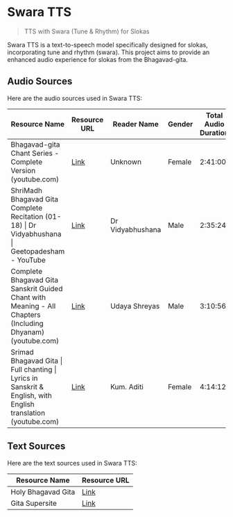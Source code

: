 # Swara TTS
> TTS with Swara (Tune & Rhythm) for Slokas

Swara TTS is a text-to-speech model specifically designed for slokas, incorporating tune and rhythm (swara). This project aims to provide an enhanced audio experience for slokas from the Bhagavad-gita.

## Audio Sources

Here are the audio sources used in Swara TTS:

|Resource Name                                                                                                          | Resource URL                                                                                                                                             | Reader Name       | Gender | Total Audio Duration |
| ------------------------------------------------------------------------------------------------------------- | -------------------------------------------------------------------------------------------------------------------------------------------------------------- | ----------------- | ------ | -------------------- |
| Bhagavad-gita Chant Series - Complete Version (youtube.com)                                                   | [Link](https://www.youtube.com/watch?v=E53GuZ8NFQw&ab_channel=BrajaBeats)                         | Unknown           | Female | 2:41:00              |
| ShriMadh Bhagavad Gita Complete Recitation (01-18) \| Dr Vidyabhushana \| Geetopadesham - YouTube             | [Link](https://www.youtube.com/watch?v=tZxnilHN8EE&ab_channel=GaanasampadaDevotional) | Dr Vidyabhushana  | Male   | 2:35:24              |
| Complete Bhagavad Gita Sanskrit Guided Chant with Meaning - All Chapters (Including Dhyanam) (youtube.com)    | [Link](https://www.youtube.com/watch?v=WITUOwi3EYk)                                                                     | Udaya Shreyas           | Male   | 3:10:56              |
| Srimad Bhagavad Gita \| Full chanting \| Lyrics in Sanskrit & English, with English translation (youtube.com) | [Link](https://www.youtube.com/watch?v=C5UHgA9C3kw)                                                                     | Kum. Aditi        | Female | 4:14:12              |

## Text Sources

Here are the text sources used in Swara TTS:

| Resource Name     | Resource URL                                                                               |
| ----------------- | ------------------------------------------------------------------------------------------ |
| Holy Bhagavad Gita | [Link](https://www.holy-bhagavad-gita.org/)                 |
| Gita Supersite    | [Link](https://www.gitasupersite.iitk.ac.in/srimad) |
